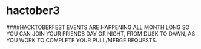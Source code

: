 # hactober3





####HACKTOBERFEST EVENTS ARE HAPPENING ALL MONTH LONG SO YOU CAN JOIN YOUR FRIENDS DAY OR NIGHT, FROM DUSK TO DAWN, AS YOU WORK TO COMPLETE YOUR PULL/MERGE REQUESTS.
